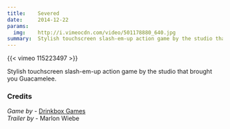 ```yaml
---
title:    Severed
date:     2014-12-22
params:
  img:    http://i.vimeocdn.com/video/501178880_640.jpg
summary:  Stylish touchscreen slash-em-up action game by the studio that brought you Guacamelee.
---
```


{{< vimeo 115223497 >}}

Stylish touchscreen slash-em-up action game by the studio that brought you Guacamelee.

### Credits
_Game by_ - [Drinkbox Games][26575d17]  
_Trailer by_ - Marlon Wiebe  

  [26575d17]: http://severedgame.com/ "Severed Game"
